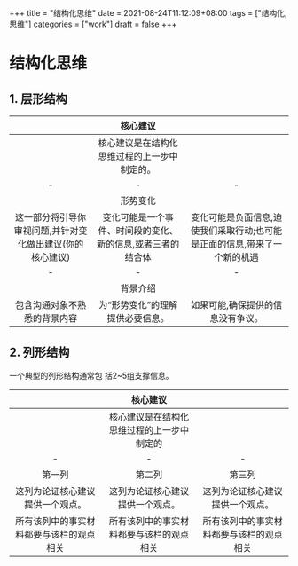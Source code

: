 +++
title = "结构化思维"
date = 2021-08-24T11:12:09+08:00
tags = ["结构化,思维"]
categories = ["work"]
draft = false
+++
# 结构化思维

## 1. 层形结构


| |核心建议| |
|:----:|:----:|:----:|
| |核心建议是在结构化思维过程的上一步中制定的。| |
|-|-|-|
| |形势变化| |
|这一部分将引导你审视问题,并针对变化做出建议(你的核心建议)|变化可能是一个事件、时间段的变化、新的信息,或者三者的结合体|变化可能是负面信息,迫使我们采取行动;也可能是正面的信息,带来了一个新的机遇|
|-|-|-|
| |背景介绍| |
|包含沟通对象不熟悉的背景内容|为“形势变化”的理解提供必要信息。|如果可能,确保提供的信息没有争议。|


## 2. 列形结构

一个典型的列形结构通常包 括2~5组支撑信息。

| |核心建议 | |
|:---:|:---:|:---:|
| |核心建议是在结构化思维过程的上一步中制定的| |
|-|-|-|
|第一列|第二列|第三列|
这列为论证核心建议提供一个观点。|这列为论证核心建议提供一个观点。|这列为论证核心建议提供一个观点。|
|所有该列中的事实材料都要与该栏的观点相关|所有该列中的事实材料都要与该栏的观点相关|所有该列中的事实材料都要与该栏的观点相关|